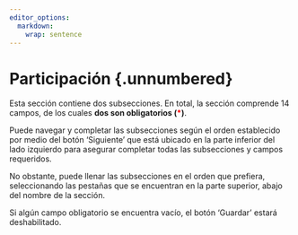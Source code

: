 ```yaml
---
editor_options: 
  markdown: 
    wrap: sentence
---
```


# Participación {.unnumbered}

Esta sección contiene dos subsecciones.
En total, la sección comprende 14 campos, de los cuales **dos son obligatorios (<span style="color:red">\*</span>)**.

Puede navegar y completar las subsecciones según el orden establecido por medio del botón ‘Siguiente’ que está ubicado en la parte inferior del lado izquierdo para asegurar completar todas las subsecciones y campos requeridos. 

No obstante, puede llenar las subsecciones en el orden que prefiera, seleccionando las pestañas que se encuentran en la parte superior, abajo del nombre de la sección. 

Si algún campo obligatorio se encuentra vacío, el botón ‘Guardar’ estará deshabilitado.

